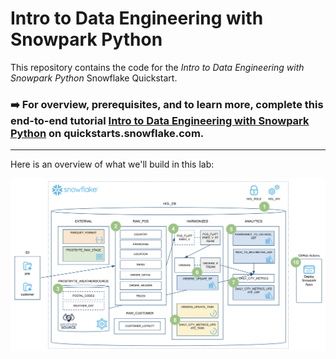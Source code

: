 # Intro to Data Engineering with Snowpark Python
This repository contains the code for the *Intro to Data Engineering with Snowpark Python* Snowflake Quickstart.

### ➡️ For overview, prerequisites, and to learn more, complete this end-to-end tutorial [Intro to Data Engineering with Snowpark Python](https://quickstarts.snowflake.com/) on quickstarts.snowflake.com.

___
Here is an overview of what we'll build in this lab:

<img src="images/demo_overview.png" width=800px>
